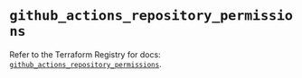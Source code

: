# `github_actions_repository_permissions`

Refer to the Terraform Registry for docs: [`github_actions_repository_permissions`](https://registry.terraform.io/providers/integrations/github/5.44.0/docs/resources/actions_repository_permissions).
